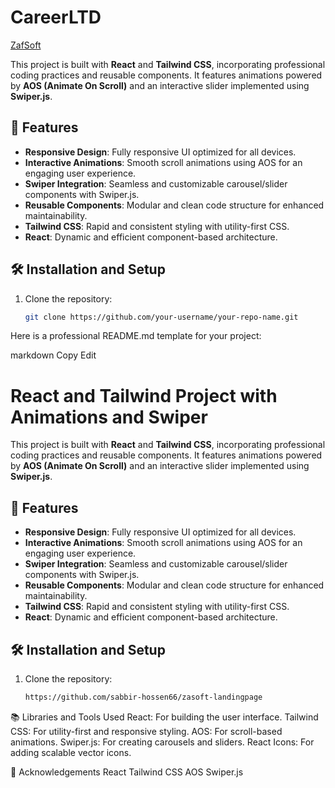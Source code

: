 # CareerLTD

[ZafSoft]([https://your-live-url.com](https://carieer-ltd.vercel.app/))

This project is built with **React** and **Tailwind CSS**, incorporating professional coding practices and reusable components. It features animations powered by **AOS (Animate On Scroll)** and an interactive slider implemented using **Swiper.js**.

## 🚀 Features

- **Responsive Design**: Fully responsive UI optimized for all devices.
- **Interactive Animations**: Smooth scroll animations using AOS for an engaging user experience.
- **Swiper Integration**: Seamless and customizable carousel/slider components with Swiper.js.
- **Reusable Components**: Modular and clean code structure for enhanced maintainability.
- **Tailwind CSS**: Rapid and consistent styling with utility-first CSS.
- **React**: Dynamic and efficient component-based architecture.

## 🛠️ Installation and Setup

1. Clone the repository:
   ```bash
   git clone https://github.com/your-username/your-repo-name.git

   
Here is a professional README.md template for your project:

markdown
Copy
Edit
# React and Tailwind Project with Animations and Swiper

This project is built with **React** and **Tailwind CSS**, incorporating professional coding practices and reusable components. It features animations powered by **AOS (Animate On Scroll)** and an interactive slider implemented using **Swiper.js**.

## 🚀 Features

- **Responsive Design**: Fully responsive UI optimized for all devices.
- **Interactive Animations**: Smooth scroll animations using AOS for an engaging user experience.
- **Swiper Integration**: Seamless and customizable carousel/slider components with Swiper.js.
- **Reusable Components**: Modular and clean code structure for enhanced maintainability.
- **Tailwind CSS**: Rapid and consistent styling with utility-first CSS.
- **React**: Dynamic and efficient component-based architecture.

## 🛠️ Installation and Setup

1. Clone the repository:
   ```bash
   https://github.com/sabbir-hossen66/zasoft-landingpage

📚 Libraries and Tools Used
React: For building the user interface.
Tailwind CSS: For utility-first and responsive styling.
AOS: For scroll-based animations.
Swiper.js: For creating carousels and sliders.
React Icons: For adding scalable vector icons.

🌟 Acknowledgements
React
Tailwind CSS
AOS
Swiper.js

